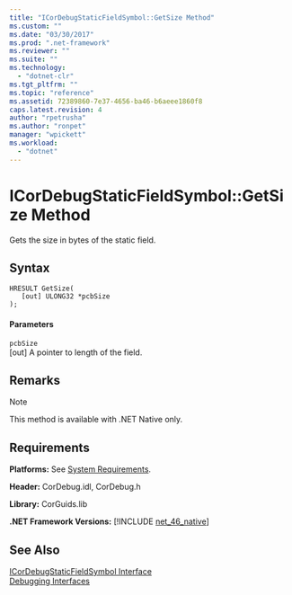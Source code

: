 ```yaml
---
title: "ICorDebugStaticFieldSymbol::GetSize Method"
ms.custom: ""
ms.date: "03/30/2017"
ms.prod: ".net-framework"
ms.reviewer: ""
ms.suite: ""
ms.technology: 
  - "dotnet-clr"
ms.tgt_pltfrm: ""
ms.topic: "reference"
ms.assetid: 72389860-7e37-4656-ba46-b6aeee1860f8
caps.latest.revision: 4
author: "rpetrusha"
ms.author: "ronpet"
manager: "wpickett"
ms.workload: 
  - "dotnet"
---
```

# ICorDebugStaticFieldSymbol::GetSize Method
Gets the size in bytes of the static field.  
  
## Syntax  
  
```  
HRESULT GetSize(  
   [out] ULONG32 *pcbSize  
);  
```  
  
#### Parameters  
 `pcbSize`  
 [out] A pointer to length of the field.  
  
## Remarks  
  
> [!NOTE]
>  This method is available with .NET Native only.  
  
## Requirements  
 **Platforms:** See [System Requirements](../../../../docs/framework/get-started/system-requirements.md).  
  
 **Header:** CorDebug.idl, CorDebug.h  
  
 **Library:** CorGuids.lib  
  
 **.NET Framework Versions:** [!INCLUDE [net_46_native](../../../../includes/net-46-native-md.md)]  
  
## See Also  
 [ICorDebugStaticFieldSymbol Interface](../../../../docs/framework/unmanaged-api/debugging/icordebugstaticfieldsymbol-interface.md)  
 [Debugging Interfaces](../../../../docs/framework/unmanaged-api/debugging/debugging-interfaces.md)
